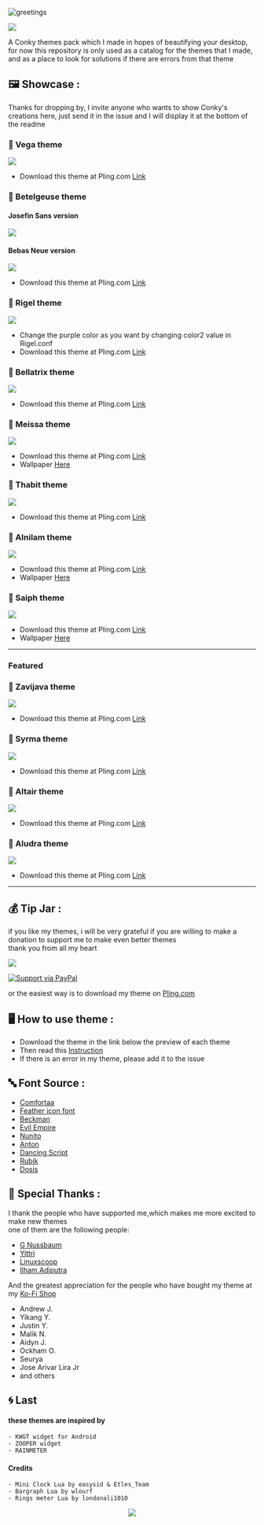 ![greetings](/Asset/Orion.png)

![](https://api.visitorbadge.io/api/VisitorHit?user=closebox73&repo=Chepeus&countColor=%23FE7E29)

A Conky themes pack which I made in hopes of beautifying your desktop, for now this repository is only used as a catalog for the themes that I made, and as a place to look for solutions if there are errors from that theme

## :framed_picture: Showcase :
Thanks for dropping by, I invite anyone who wants to show Conky's creations here, just send it in the issue and I will display it at the bottom of the readme

### :stars: Vega theme
![](/Asset/Vega.jpg)
- Download this theme at Pling.com [Link](https://www.pling.com/p/1892201/)

### :stars: Betelgeuse theme
#### Josefin Sans version
![](/Asset/Betelgeuse.jpg)
#### Bebas Neue version
![](/Asset/Betelgeuse2.jpg)
- Download this theme at Pling.com [Link](https://www.pling.com/p/1837404/)

### :stars: Rigel theme
![](/Asset/Rigel.jpg)
- Change the purple color as you want by changing color2 value in Rigel.conf
- Download this theme at Pling.com [Link](https://www.pling.com/p/1837255/)

### :stars: Bellatrix theme
![](/Asset/Bellatrix.jpg)
- Download this theme at Pling.com [Link](https://www.pling.com/p/1972819/)

### :stars: Meissa theme
![](/Asset/Meissa.jpg)
- Download this theme at Pling.com [Link](https://www.pling.com/p/1835096/)
- Wallpaper [Here](https://unsplash.com/photos/3ytjETpQMNY)

### :stars: Thabit theme
![](/Asset/Thabit.jpg)
- Download this theme at Pling.com [Link](https://www.pling.com/p/1846822/)

### :stars: Alnilam theme
![](/Asset/Alnilam.jpg)
- Download this theme at Pling.com [Link](https://www.pling.com/p/1972819/)
- Wallpaper [Here](https://www.pling.com/p/1971787)

### :stars: Saiph theme
![](/Asset/Saiph.jpg)
- Download this theme at Pling.com [Link](https://www.pling.com/p/1972819/)
- Wallpaper [Here](https://unsplash.com/photos/JQd1DRF2gpQ)
---------------------------------------------------
### Featured
### :stars: Zavijava theme

![](/Asset/Zavijava.jpg)
- Download this theme at Pling.com [Link](https://www.pling.com/p/1835282/)

### :stars: Syrma theme
![](/Asset/Syrma.jpg)
- Download this theme at Pling.com [Link](https://www.pling.com/p/1972819/)

### :stars: Altair theme
![](/Asset/Altair.jpg)
- Download this theme at Pling.com [Link](https://www.pling.com/p/1836006/)

### :stars: Aludra theme
![](/Asset/Aludra.jpg)
- Download this theme at Pling.com [Link](https://www.pling.com/p/1843380/)
-----------------------------------------------------

## :moneybag: Tip Jar :
if you like my themes, i will be very grateful if you are willing to make a donation to support me to make even better themes<br />
thank you from all my heart

[![](https://ko-fi.com/img/githubbutton_sm.svg)](https://ko-fi.com/closebox73)

[![Support via PayPal](https://cdn.rawgit.com/twolfson/paypal-github-button/1.0.0/dist/button.svg)](https://www.paypal.me/closebox73/)

or the easiest way is to download my theme on [Pling.com](https://www.pling.com/u/closebox73x) 

## :desktop_computer: How to use theme :
- Download the theme in the link below the preview of each theme
- Then read this [Instruction](https://github.com/closebox73/applying-theme)
- If there is an error in my theme, please add it to the issue

## :abc: Font Source :
- [Comfortaa](https://fonts.google.com/specimen/Comfortaa)
- [Feather icon font](https://github.com/AT-UI/feather-font)
- [Beckman](https://www.dafont.com/beckman.font)
- [Evil Empire](https://www.dafont.com/evil-empire.font)
- [Nunito](https://fonts.google.com/specimen/Nunito)
- [Anton](https://fonts.google.com/specimen/Anton)
- [Dancing Script](https://fonts.google.com/specimen/Dancing+Script)
- [Rubik](https://fonts.google.com/specimen/Rubik)
- [Dosis](https://fonts.google.com/specimen/Dosis)

## :gift: Special Thanks :
I thank the people who have supported me,which makes me more excited to make new themes<br />
one of them are the following people:

- [G Nussbaum](https://github.com/gnussbaum67)
- [Yittri](https://github.com/yittri)
- [Linuxscoop](https://github.com/linuxscoop/)
- [Ilham Adiputra](https://github.com/ilham25/)

And the greatest appreciation for the people who have bought my theme at my [Ko-Fi Shop](https://ko-fi.com/closebox73)

- Andrew J.
- Yikang Y.
- Justin Y.
- Malik N.
- Aidyn J.
- Ockham O.
- Seurya
- Jose Arivar Lira Jr
- and others

## :cyclone: Last
#### these themes are inspired by
	- KWGT widget for Android
	- ZOOPER widget
	- RAINMETER
	
#### Credits
	- Mini Clock Lua by easysid & Etles_Team
	- Bargraph Lua by wlourf
	- Rings meter Lua by londonali1010

<p align="center"><a href="https://github.com/closebox73/Orion/blob/master/LICENSE"><img src="https://img.shields.io/static/v1.svg?style=rounded-square&label=License&message=GNU GENERAL PUBLIC LICENSE v3&logoColor=white&logo=github&colorA=282C35&colorB=ff7f2a"/></a></p>
